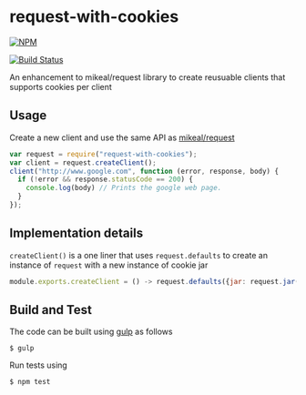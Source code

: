 request-with-cookies
====================

[![NPM](https://nodei.co/npm/request-with-cookies.png)](https://nodei.co/npm/request-with-cookies/)

[![Build Status](https://travis-ci.org/sharathprabhal/request-with-cookies.png?branch=master)](https://travis-ci.org/sharathprabhal/request-with-cookies)

An enhancement to mikeal/request library to create reusuable clients that supports cookies per client


## Usage

Create a new client and use the same API as [mikeal/request](https://github.com/mikeal/request/)

```javascript
var request = require("request-with-cookies");
var client = request.createClient();
client("http://www.google.com", function (error, response, body) {
  if (!error && response.statusCode == 200) {
    console.log(body) // Prints the google web page.
  }
});
```

## Implementation details

`createClient()` is a one liner that uses `request.defaults` to create an instance of `request` with a new instance of cookie jar

```javascript
module.exports.createClient = () -> request.defaults({jar: request.jar()})
```

## Build and Test

The code can be built using [gulp](http://gulpjs.com/) as follows

```
$ gulp 
```

Run tests using

```
$ npm test
```
